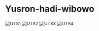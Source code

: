 # Yusron-hadi-wibowo
### 
![UTS1](https://user-images.githubusercontent.com/83966159/117677068-53af9400-b1d8-11eb-9daf-27dc00e5355c.png)
![UTS2](https://user-images.githubusercontent.com/83966159/117677074-55795780-b1d8-11eb-84da-d72a8747e17f.png)
![UTS3](https://user-images.githubusercontent.com/83966159/117677078-5611ee00-b1d8-11eb-9a17-c2e806cddbc2.png)
![UTS4](https://user-images.githubusercontent.com/83966159/117677080-56aa8480-b1d8-11eb-9f04-ab01cadae033.png)
